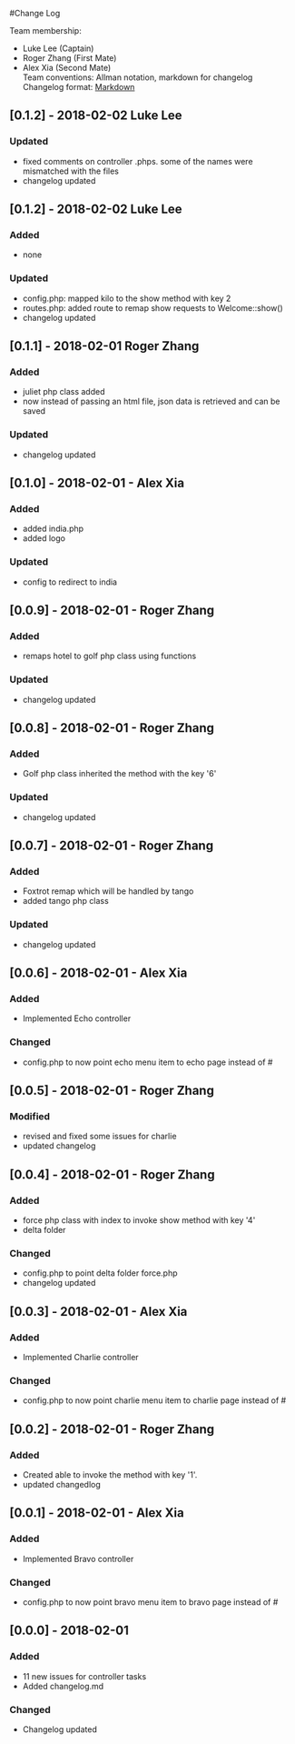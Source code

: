 #Change Log

Team membership:
- Luke Lee (Captain)
- Roger Zhang (First Mate)
- Alex Xia (Second Mate)  
Team conventions: Allman notation, markdown for changelog  
Changelog format: [Markdown](https://github.com/adam-p/markdown-here/wiki/Markdown-Cheatsheet) 

## [0.1.2] - 2018-02-02 Luke Lee
### Updated
 - fixed comments on controller .phps. some of the names were mismatched with the files
 - changelog updated


## [0.1.2] - 2018-02-02 Luke Lee
### Added
 - none

### Updated
 - config.php: mapped kilo to the show method with key 2
 - routes.php: added route to remap show requests to Welcome::show()
 - changelog updated

## [0.1.1] - 2018-02-01 Roger Zhang
### Added
 - juliet php class added
 - now instead of passing an html file, json data is retrieved and can be saved

### Updated
 - changelog updated

## [0.1.0] - 2018-02-01 - Alex Xia
### Added
 - added india.php
 - added logo

### Updated
 - config to redirect to india

## [0.0.9] - 2018-02-01 - Roger Zhang
### Added
 - remaps hotel to golf php class using functions

### Updated
 - changelog updated

## [0.0.8] - 2018-02-01 - Roger Zhang
### Added
 - Golf php class inherited the method with the key '6'

### Updated
 - changelog updated

## [0.0.7] - 2018-02-01 - Roger Zhang
### Added
 - Foxtrot remap which will be handled by tango
 - added tango php class

### Updated
 - changelog updated

## [0.0.6] - 2018-02-01 - Alex Xia
### Added
- Implemented Echo controller

### Changed
- config.php to now point echo menu item to echo page instead of #

## [0.0.5] - 2018-02-01 - Roger Zhang
### Modified
 - revised and fixed some issues for charlie
 - updated changelog

## [0.0.4] - 2018-02-01 - Roger Zhang
### Added
 - force php class with index to invoke show method with key '4'
 - delta folder

### Changed
 - config.php to point delta folder force.php
 - changelog updated

## [0.0.3] - 2018-02-01 - Alex Xia
### Added
- Implemented Charlie controller

### Changed
- config.php to now point charlie menu item to charlie page instead of #

## [0.0.2] - 2018-02-01 - Roger Zhang
### Added
 - Created able to invoke the method with key '1'.
 - updated changedlog

## [0.0.1] - 2018-02-01 - Alex Xia
### Added
- Implemented Bravo controller

### Changed
- config.php to now point bravo menu item to bravo page instead of #

## [0.0.0] - 2018-02-01
### Added
- 11 new issues for controller tasks
- Added changelog.md

### Changed
- Changelog updated
